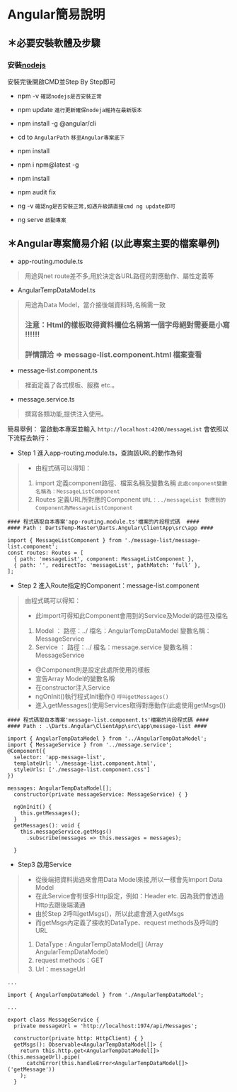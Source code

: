 ﻿# Angular簡易說明


## ＊必要安裝軟體及步驟
### 安裝[nodejs](https://nodejs.org/en/)

安裝完後開啟CMD並Step By Step即可
* npm -v
`確認nodejs是否安裝正常`

* npm update
`進行更新確保nodeja維持在最新版本`

* npm install -g @angular/cli

* cd to `AngularPath`
`移至Angular專案底下`

* npm install

* npm i npm@latest -g

* npm install

* npm audit fix

* ng -v 
`確認ng是否安裝正常,如遇升級請直接cmd ng update即可`
* ng serve
`啟動專案`


## ＊Angular專案簡易介紹 (以此專案主要的檔案舉例)
* app-routing.module.ts
> 用途與net route差不多,用於決定各URL路徑的對應動作、屬性定義等

* AngularTempDataModel.ts
> 用途為Data Model，當介接後端資料時,名稱需一致 
> ### 注意：Html的樣板取得資料欄位名稱第一個字母絕對需要是小寫 !!!!!!
> ### 詳情請洽 => message-list.component.html 檔案查看
* message-list.component.ts
> 裡面定義了各式模板、服務 etc.。
> 
* message.service.ts
> 撰寫各類功能,提供注入使用。

簡易舉例：
當啟動本專案並輸入 `http://localhost:4200/messageList`
會依照以下流程去執行：
* Step 1 進入app-routing.module.ts，查詢該URL的動作為何
> * 由程式碼可以得知：
> 1. import 定義component路徑、檔案名稱及變數名稱
`此處component變數名稱為：MessageListComponent`
> 2. Routes 定義URL所對應的Component
`URL：../messageList 對應到的 Component為MessageListComponent`


```
#### 程式碼取自本專案'app-routing.module.ts'檔案的片段程式碼  ####
#### Path : DartsTemp-Master\Darts.Angular\ClientApp\src\app ####

import { MessageListComponent } from './message-list/message-list.component';
const routes: Routes = [
  { path: 'messageList', component: MessageListComponent },
  { path: '', redirectTo: 'messageList', pathMatch: 'full' },
];
```

* Step 2 進入Route指定的Component：message-list.component
> 由程式碼可以得知：
> * 此import可得知此Component會用到的Service及Model的路徑及檔名
> 1. Model ：
> 路徑：../
> 檔名：AngularTempDataModel
> 變數名稱：MessageService
> 2. Service ： 
> 路徑：../
> 檔名：message.service
> 變數名稱：MessageService
> * @Component則是設定此處所使用的樣板
> * 宣告Array Model的變數名稱
> * 在constructor注入Service
> * ngOnInit()執行程式Init動作() `呼叫getMessages()`
> * 進入getMessages()使用Services取得對應動作(此處使用getMsgs())
```
#### 程式碼取自本專案'message-list.component.ts'檔案的片段程式碼 ####
#### Path : .\Darts.Angular\ClientApp\src\app\message-list ####

import { AngularTempDataModel } from '../AngularTempDataModel';
import { MessageService } from '../message.service';
@Component({
  selector: 'app-message-list',
  templateUrl: './message-list.component.html',
  styleUrls: ['./message-list.component.css']
})

messages: AngularTempDataModel[];
  constructor(private messageService: MessageService) { }

  ngOnInit() {
    this.getMessages();
  }
  getMessages(): void {
    this.messageService.getMsgs()
      .subscribe(messages => this.messages = messages);

  }
```


* Step3 啟用Service
> * 從後端把資料拋過來會用Data Model來接,所以一樣會先Import Data Model
> * 在此Service會有很多Http設定，例如：Header etc.
> 因為我們會透過Http去跟後端溝通
> * 由於Step 2呼叫getMsgs()，所以此處會進入getMsgs
> * 而getMsgs內定義了接收的DataType、request methods及呼叫的URL
> 1. DataType : AngularTempDataModel[] (Array AngularTempDataModel)
> 2. request methods：GET
> 3. Url：messageUrl
```
...

import { AngularTempDataModel } from './AngularTempDataModel';

...

export class MessageService {
  private messageUrl = 'http://localhost:1974/api/Messages';

  constructor(private http: HttpClient) { }
  getMsgs(): Observable<AngularTempDataModel[]> {
    return this.http.get<AngularTempDataModel[]>(this.messageUrl).pipe(
      catchError(this.handleError<AngularTempDataModel[]>('getMessage'))
    );
  }

```
